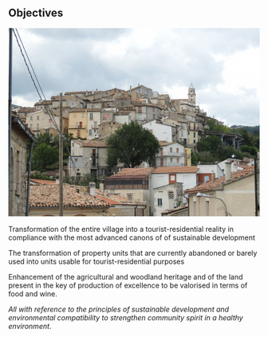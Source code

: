 ## Objectives

![Image of SGL](/masonry/1/DSCN7236.jpg)

Transformation of the entire village into a tourist-residential reality in compliance with the most advanced canons of
of sustainable development

The transformation of property units that are currently abandoned or barely used into
units usable for tourist-residential purposes

Enhancement of the agricultural and woodland heritage and of the land present in the key of
production of excellence to be valorised in terms of food and wine.

_All with reference to the principles of sustainable development and environmental compatibility
to strengthen community spirit in a healthy environment_.
